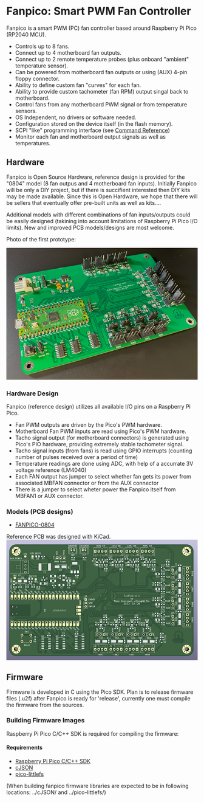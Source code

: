 # Fanpico: Smart PWM Fan Controller

Fanpico is a smart PWM (PC) fan controller based around Raspberry Pi Pico (RP2040 MCU).
* Controls up to 8 fans. 
* Connect up to 4 motherboard fan outputs.
* Connect up to 2 remote temperature probes (plus onboard "ambient" temperature sensor).
* Can be powered from motherboard fan outputs or using (AUX) 4-pin floppy connector.
* Ability to define custom fan "curves" for each fan.
* Ability to provide custom tachometer (fan RPM) output singal back to motherboard.
* Control fans from any motherboard PWM signal or from temperature sensors.
* OS Independent, no drivers or software needed.
* Configuration stored on the device itself (in the flash memory).
* SCPI "like" programming interface (see [Command Reference](commands.md))
* Monitor each fan and motherboard output signals as well as temperatures.

## Hardware
Fanpico is Open Source Hardware, reference design is provided for the "0804" model (8 fan outpus and 4 motherboard fan inputs). 
Initially Fanpico will be only a DIY project, but if there is succifient interested then DIY kits may be made available. Since this is Open Hardware, we hope that there will be sellers that eventually offer pre-built units as well as kits....

Additional models with different combinations of fan inputs/outputs could be easily designed (takining into account limitations of Raspberry Pi Pico I/O limits). New and improved PCB models/designs are most welcome.

Photo of the first prototype:

![Fanpico Prototype PCB](images/fanpico-prototype.jpg)

### Hardware Design
Fanpico (reference design) utilizes all available I/O pins on a Raspberry Pi Pico.
* Fan PWM outputs are driven by the Pico's PWM hardware.
* Motherboard Fan PWM inputs are read using Pico's PWM hardware.
* Tacho signal output (for motherboard connectors) is generated using Pico's PIO hardware, providing extremely stable tachometer signal.
* Tacho signal inputs (from fans) is read using GPIO interrupts (counting number of pulses received over a period of time)
* Temperature readings are done using ADC, with help of a accurrate 3V voltage reference (LM4040)
* Each FAN output has jumper to select whether fan gets its power from associated MBFAN connector or from the AUX connector
* There is a jumper to select wheter power the Fanpico itself from MBFAN1 or AUX connector.

### Models (PCB designs)
* [FANPICO-0804](boards/fanpico-0804/)

Reference PCB was designed with KiCad.
![FANPICO-0804 PCB](images/fanpico-0804.png)

## Firmware
Firmware is developed in C using the Pico SDK.
Plan is to release firmware files (.u2f) after Fanpico is ready for 'release', currently one must compile the firmware from the sources.

### Building Firmware Images

Raspberry Pi Pico C/C++ SDK is required for compiling the firmware: 

#### Requirements
* [Raspberry Pi Pico C/C++ SDK](https://www.raspberrypi.com/documentation/microcontrollers/c_sdk.html)
* [cJSON](https://github.com/DaveGamble/cJSON)
* [pico-littlefs](https://github.com/lurk101/pico-littlefs)

(When building fanpico firmware libraries are expected to be in following locations: ../cJSON/ and ../pico-littlefs/)






